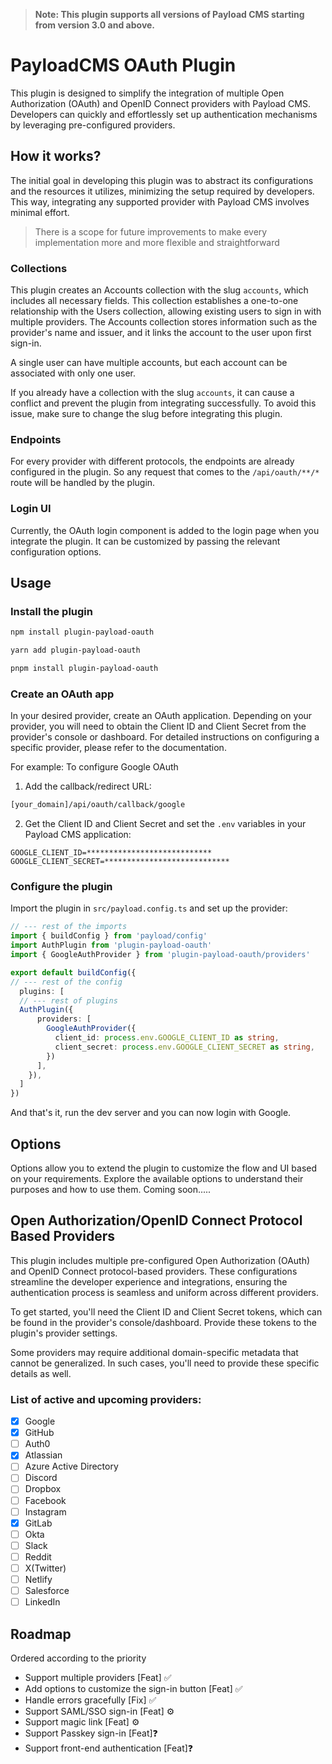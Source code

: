 > **Note: This plugin supports all versions of Payload CMS starting from version 3.0 and above.**

# PayloadCMS OAuth Plugin
This plugin is designed to simplify the integration of multiple Open Authorization (OAuth) and OpenID Connect providers with Payload CMS. Developers can quickly and effortlessly set up authentication mechanisms by leveraging pre-configured providers.

## How it works?
The initial goal in developing this plugin was to abstract its configurations and the resources it utilizes, minimizing the setup required by developers. This way, integrating any supported provider with Payload CMS involves minimal effort.

> There is a scope for future improvements to make every implementation more and more flexible and straightforward

### Collections
This plugin creates an Accounts collection with the slug `accounts`, which includes all necessary fields. This collection establishes a one-to-one relationship with the Users collection, allowing existing users to sign in with multiple providers. The Accounts collection stores information such as the provider's name and issuer, and it links the account to the user upon first sign-in.

A single user can have multiple accounts, but each account can be associated with only one user.

If you already have a collection with the slug `accounts`, it can cause a conflict and prevent the plugin from integrating successfully. To avoid this issue, make sure to change the slug before integrating this plugin.

### Endpoints
For every provider with different protocols, the endpoints are already configured in the plugin. So any request that comes to the `/api/oauth/**/*` route will be handled by the plugin. 

### Login UI
Currently, the OAuth login component is added to the login page when you integrate the plugin. It can be customized by passing the relevant configuration options.

## Usage

### Install the plugin
```bash
npm install plugin-payload-oauth
```
```bash
yarn add plugin-payload-oauth
```
```bash
pnpm install plugin-payload-oauth
```
### Create an OAuth app
In your desired provider, create an OAuth application. Depending on your provider, you will need to obtain the Client ID and Client Secret from the provider's console or dashboard. For detailed instructions on configuring a specific provider, please refer to the documentation.

For example: 
To configure Google OAuth

1. Add the callback/redirect URL:
```bash
[your_domain]/api/oauth/callback/google
```
2. Get the Client ID and Client Secret and set the `.env` variables in your Payload CMS application:
```text
GOOGLE_CLIENT_ID=****************************
GOOGLE_CLIENT_SECRET=****************************
```

### Configure the plugin
Import the plugin in `src/payload.config.ts` and set up the provider:
```typescript
// --- rest of the imports
import { buildConfig } from 'payload/config'
import AuthPlugin from 'plugin-payload-oauth'
import { GoogleAuthProvider } from 'plugin-payload-oauth/providers'

export default buildConfig({
// --- rest of the config
  plugins: [
  // --- rest of plugins
  AuthPlugin({
      providers: [
        GoogleAuthProvider({
          client_id: process.env.GOOGLE_CLIENT_ID as string,
          client_secret: process.env.GOOGLE_CLIENT_SECRET as string,
        })
      ],
    }),
  ]
})
```

And that's it, run the dev server and you can now login with Google.

## Options
Options allow you to extend the plugin to customize the flow and UI based on your requirements. Explore the available options to understand their purposes and how to use them.
Coming soon.....

## Open Authorization/OpenID Connect Protocol Based Providers
This plugin includes multiple pre-configured Open Authorization (OAuth) and OpenID Connect protocol-based providers. These configurations streamline the developer experience and integrations, ensuring the authentication process is seamless and uniform across different providers.

To get started, you'll need the Client ID and Client Secret tokens, which can be found in the provider's console/dashboard. Provide these tokens to the plugin's provider settings.

Some providers may require additional domain-specific metadata that cannot be generalized. In such cases, you'll need to provide these specific details as well.

### List of active and upcoming providers:

- [X] Google
- [X] GitHub
- [ ] Auth0
- [X] Atlassian
- [ ] Azure Active Directory
- [ ] Discord
- [ ] Dropbox
- [ ] Facebook
- [ ] Instagram
- [X] GitLab
- [ ] Okta
- [ ] Slack
- [ ] Reddit
- [ ] X(Twitter)
- [ ] Netlify
- [ ] Salesforce
- [ ] LinkedIn

## Roadmap
Ordered according to the priority

- Support multiple providers [Feat] ✅
- Add options to customize the sign-in button [Feat] ✅
- Handle errors gracefully [Fix] ✅
- Support SAML/SSO sign-in [Feat] ⚙
- Support magic link [Feat] ⚙
- Support Passkey sign-in [Feat]❓
- Support front-end authentication [Feat]❓
